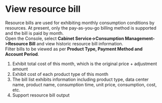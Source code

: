 # View resource bill
Resource bills are used for exhibiting monthly consumption conditions by resources. At present, only the pay-as-you-go billing method is supported and the bill is paid by month.</br>
Open the Console, select **Cabinet Service->Consumption Management->Resource Bill** and view historic resource bill information.</br>
Filter bills to be viewed as per **Product Type, Payment Method and Account Period**.
1. Exhibit total cost of this month, which is the original price + adjustment amount
2. Exhibit cost of each product type of this month
3. The bill list exhibits information including product type, data center name, product name, consumption time, unit price, consumption, cost, etc.
4. Support resource bill output


